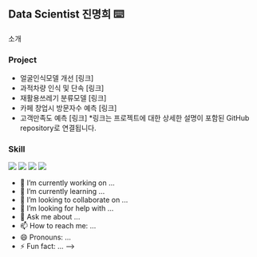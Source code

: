 
## Data Scientist 진명희 ⌨️

소개

### Project
- 얼굴인식모델 개선 [링크]
- 과적차량 인식 및 단속 [링크]
- 재활용쓰레기 분류모델 [링크]
- 카페 창업시 방문자수 예측 [링크]
- 고객만족도 예측 [링크]
*링크는 프로젝트에 대한 상세한 설명이 포함된 GitHub repository로 연결됩니다.

### Skill
<img src="https://img.shields.io/badge/python-3776AB?style=flat&logo=python&logoColor=white"/>
<img src="https://img.shields.io/badge/postgresql-4169E1?style=flat&logo=postgresql&logoColor=white"/>
<img src="https://img.shields.io/badge/selenium-43B02A?style=flat&logo=selenium&logoColor=white"/>
<img src="https://img.shields.io/badge/metabase-509EE3?style=flat&logo=metabase&logoColor=white"/>



- 🔭 I’m currently working on ...
- 🌱 I’m currently learning ...
- 👯 I’m looking to collaborate on ...
- 🤔 I’m looking for help with ...
- 💬 Ask me about ...
- 📫 How to reach me: ...
- 😄 Pronouns: ...
- ⚡ Fun fact: ...
-->
